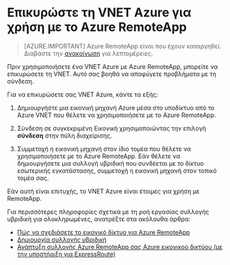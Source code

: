 
<properties
    pageTitle="Επικυρώστε τη VNET Azure για χρήση με το Azure RemoteApp | Microsoft Azure"
    description="Μάθετε πώς μπορείτε να βεβαιωθείτε ότι είναι έτοιμη για χρήση με το Azure RemoteApp σας VNET Azure"
    services="remoteapp"
    documentationCenter=""
    authors="lizap"
    manager="mbaldwin" />

<tags
    ms.service="remoteapp"
    ms.workload="compute"
    ms.tgt_pltfrm="na"
    ms.devlang="na"
    ms.topic="article"
    ms.date="08/15/2016"
    ms.author="elizapo" />



# <a name="validate-the-azure-vnet-to-use-with-azure-remoteapp"></a>Επικυρώστε τη VNET Azure για χρήση με το Azure RemoteApp

> [AZURE.IMPORTANT]
> Azure RemoteApp είναι που έχουν καταργηθεί. Διαβάστε την [ανακοίνωση](https://go.microsoft.com/fwlink/?linkid=821148) για λεπτομέρειες.

Πριν χρησιμοποιήσετε ένα VNET Azure με Azure RemoteApp, μπορείτε να επικυρώσετε τη VNET. Αυτό σας βοηθά να αποφύγετε προβλήματα με τη σύνδεση.

Για να επικυρώσετε σας VNET Azure, κάντε τα εξής:

1. Δημιουργήστε μια εικονική μηχανή Azure μέσα στο υποδίκτυο από το Azure VNET που θέλετε να χρησιμοποιήσετε με το Azure RemoteApp.

2. Σύνδεση σε συγκεκριμένη Εικονική χρησιμοποιώντας την επιλογή **σύνδεση** στην πύλη διαχείρισης.
3. Συμμετοχή η εικονική μηχανή στον ίδιο τομέα που θέλετε να χρησιμοποιήσετε με το Azure RemoteApp. Εάν θέλετε να δημιουργήσετε μια συλλογή υβριδική που συνδέεται με το δίκτυο εσωτερικής εγκατάστασης, συμμετοχή η εικονική μηχανή στον τοπικό τομέα σας.

Εάν αυτή είναι επιτυχής, το VNET Azure είναι έτοιμες για χρήση με RemoteApp.

Για περισσότερες πληροφορίες σχετικά με τη ροή εργασίας συλλογής υβριδική για ολοκληρωμένες, ανατρέξτε στα ακόλουθα άρθρα:

- [Πώς να σχεδιάσετε το εικονικό δίκτυο για Azure RemoteApp](remoteapp-planvnet.md)
- [Δημιουργία συλλογής υβριδική](remoteapp-create-hybrid-deployment.md)
- [Ανάπτυξη συλλογής Azure RemoteApp σας Azure εικονικού δικτύου (με την υποστήριξη για ExpressRoute)](http://blogs.msdn.com/b/rds/archive/2015/04/23/deploy-azure-remoteapp-collection-to-your-azure-virtual-network-with-support-for-expressroute.aspx)
